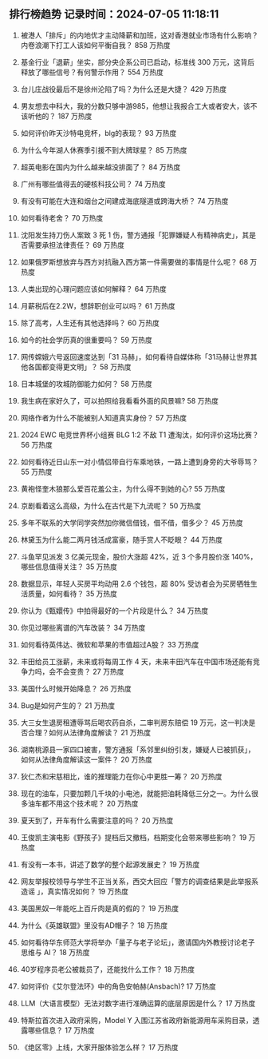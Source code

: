 
## 排行榜趋势 记录时间：2024-07-05 11:18:11
  
  1. 被港人「排斥」的内地优才主动降薪和加班，这对香港就业市场有什么影响？内卷浪潮下打工人该如何平衡自我？ 858 万热度
    
  2. 基金行业「退薪」坐实，部分央企系公司已启动，标准线 300 万元，这背后释放了哪些信号？有何警示作用？ 554 万热度
    
  3. 台儿庄战役最后不是徐州沦陷了吗？为什么还是大捷？ 429 万热度
    
  4. 男友想去中科大，我的分数只够中游985，他想让我报合工大或者安大，该不该听他的？ 187 万热度
    
  5. 如何评价昨天沙特电竞杯，blg的表现？ 93 万热度
    
  6. 为什么今年湖人休赛季引援不到大牌球星？ 85 万热度
    
  7. 超英电影在国内为什么越来越没排面了？ 84 万热度
    
  8. 广州有哪些值得去的硬核科技公司？ 74 万热度
    
  9. 有没有可能在大连和烟台之间建成海底隧道或跨海大桥？ 74 万热度
    
  10. 如何看待老舍？ 70 万热度
    
  11. 沈阳发生持刀伤人案致 3 死 1 伤，警方通报「犯罪嫌疑人有精神病史」，其是否需要承担法律责任？ 69 万热度
    
  12. 如果俄罗斯想放弃与西方对抗融入西方第一件需要做的事情是什么呢？ 68 万热度
    
  13. 人类出现的心理问题应该如何解释？ 64 万热度
    
  14. 月薪税后在2.2W，想辞职创业可以吗？ 61 万热度
    
  15. 除了高考，人生还有其他选择吗？ 60 万热度
    
  16. 如今的社会学历真的很重要吗？ 59 万热度
    
  17. 网传嫦娥六号返回速度达到「31 马赫」，如何看待自媒体称「31马赫让世界其他各国都变得更文明」？ 58 万热度
    
  18. 日本城堡的攻城防御能力如何？ 58 万热度
    
  19. 我生病在家好久了，可以拍照给我看看外面的风景嘛? 58 万热度
    
  20. 网络作者为什么不能被别人知道真实身份？ 57 万热度
    
  21. 2024 EWC 电竞世界杯小组赛 BLG 1:2 不敌 T1 遭淘汰，如何评价这场比赛？ 56 万热度
    
  22. 如何看待近日山东一对小情侣带自行车乘地铁，一路上遭到身旁的大爷辱骂？ 55 万热度
    
  23. 黄袍怪奎木狼那么爱百花羞公主，为什么得不到她的心? 55 万热度
    
  24. 京剧看着这么高级，为什么在古代是下九流呢？ 50 万热度
    
  25. 多年不联系的大学同学突然加你微信借钱，借不借，借多少？ 45 万热度
    
  26. 林黛玉为什么能二两月钱活成富豪，随手赏人不眨眼？ 44 万热度
    
  27. 斗鱼罕见派发 3 亿美元现金，股价大涨超 42%，近 3 个多月股价涨 140%，哪些信息值得关注？ 35 万热度
    
  28. 数据显示，年轻人买房平均动用 2.6 个钱包，超 80% 受访者会为买房牺牲生活质量，如何看待？ 35 万热度
    
  29. 你认为《甄嬛传》中拍得最好的一个片段是什么？ 34 万热度
    
  30. 你见过哪些离谱的汽车改装？ 34 万热度
    
  31. 如何看待英伟达、微软和苹果的市值超过A股？ 33 万热度
    
  32. 丰田给员工涨薪，未来或将每周工作 4 天，未来丰田汽车在中国市场还能有竞争力吗，会不会变贵？ 27 万热度
    
  33. 美国什么时候开始降息？ 26 万热度
    
  34. Bug是如何产生的？ 21 万热度
    
  35. 大三女生退房租遭辱骂后喝农药自杀，二审判房东赔偿 19 万元，这一判决是否合理？如何从法律角度解读？ 21 万热度
    
  36. 湖南桃源县一家四口被害，警方通报「系邻里纠纷引发，嫌疑人已被抓获」，如何从法律角度解读这一案件？ 20 万热度
    
  37. 狄仁杰和宋慈相比，谁的推理能力在你心中更胜一筹？ 20 万热度
    
  38. 现在的油车，只要加颗几千块的小电池，就能把油耗降低三分之一。为什么很多油车都不用这个技术呢？ 20 万热度
    
  39. 夏天到了，开车有什么需要注意的吗？ 20 万热度
    
  40. 王俊凯主演电影《野孩子》提档后又撤档，档期变化会带来哪些影响？ 19 万热度
    
  41. 有没有一本书，讲述了数学的整个起源发展史？ 19 万热度
    
  42. 网友举报校领导与学生不正当关系，西交大回应「警方的调查结果是此举报系造谣 」，真实情况如何？ 19 万热度
    
  43. 美国黑奴一年能吃上百斤肉是真的假的？ 19 万热度
    
  44. 为什么《英雄联盟》里没有AD帽子？ 18 万热度
    
  45. 如何看待华东师范大学将举办「量子与老子论坛」，邀请国内外教授讨论老子思维与 AI？ 18 万热度
    
  46. 40岁程序员老公被裁员了，还能找什么工作？ 18 万热度
    
  47. 如何评价《艾尔登法环》中的角色安帕赫(Ansbach)? 17 万热度
    
  48. LLM（大语言模型）无法对数字进行准确运算的底层原因是什么？ 17 万热度
    
  49. 特斯拉首次进入政府采购，Model Y 入围江苏省政府新能源用车采购目录，透露哪些信息？ 17 万热度
    
  50. 《绝区零》上线，大家开服体验怎么样？ 17 万热度
    